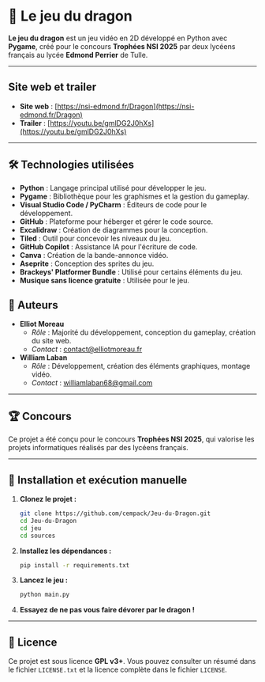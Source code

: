 # 🐉 Le jeu du dragon

**Le jeu du dragon** est un jeu vidéo en 2D développé en Python avec **Pygame**, créé pour le concours **Trophées NSI 2025** par deux lycéens français au lycée **Edmond Perrier** de Tulle.

---

## Site web et trailer

- **Site web** : [https://nsi-edmond.fr/Dragon](https://nsi-edmond.fr/Dragon)
- **Trailer** : [https://youtu.be/gmlDG2J0hXs](https://youtu.be/gmlDG2J0hXs)

---

## 🛠️ Technologies utilisées

- **Python** : Langage principal utilisé pour développer le jeu.
- **Pygame** : Bibliothèque pour les graphismes et la gestion du gameplay.
- **Visual Studio Code / PyCharm** : Éditeurs de code pour le développement.
- **GitHub** : Plateforme pour héberger et gérer le code source.
- **Excalidraw** : Création de diagrammes pour la conception.
- **Tiled** : Outil pour concevoir les niveaux du jeu.
- **GitHub Copilot** : Assistance IA pour l'écriture de code.
- **Canva** : Création de la bande-annonce vidéo.
- **Aseprite** : Conception des sprites du jeu.
- **Brackeys' Platformer Bundle** : Utilisé pour certains éléments du jeu.
- **Musique sans licence gratuite** : Utilisée pour le jeu.

## 👥 Auteurs

- **Elliot Moreau**
  - _Rôle_ : Majorité du développement, conception du gameplay, création du site web.
  - _Contact_ : [contact@elliotmoreau.fr](mailto:contact@elliotmoreau.fr)
- **William Laban**
  - _Rôle_ : Développement, création des éléments graphiques, montage vidéo.
  - _Contact_ : [williamlaban68@gmail.com](mailto:williamlaban68@gmail.com)

---

## 🏆 Concours

Ce projet a été conçu pour le concours **Trophées NSI 2025**, qui valorise les projets informatiques réalisés par des lycéens français.

---

## 🔧 Installation et exécution manuelle

1. **Clonez le projet :**

   ```bash
   git clone https://github.com/cempack/Jeu-du-Dragon.git
   cd Jeu-du-Dragon
   cd jeu
   cd sources
   ```

2. **Installez les dépendances :**

   ```bash
   pip install -r requirements.txt
   ```

3. **Lancez le jeu :**

   ```bash
   python main.py
   ```

4. **Essayez de ne pas vous faire dévorer par le dragon !**

---

## 📜 Licence

Ce projet est sous licence **GPL v3+**. Vous pouvez consulter un résumé dans le fichier `LICENSE.txt` et la licence complète dans le fichier `LICENSE`.
